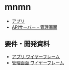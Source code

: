 # mnmn

- [アプリ](./app/README.md)
- [APIサーバー・管理画面](./server/README.md)

## 要件・開発資料

- [アプリ ワイヤーフレーム](https://xd.adobe.com/view/29114000-eaa9-40c8-932a-6a1d458caf27-7c42/screen/4aadd812-d1fb-441f-aac0-0d028e7c095e/)
- [管理画面 ワイヤーフレーム](https://xd.adobe.com/view/d81f5ecc-e969-4fd5-914d-45caf12bfaaf-8d4c/screen/24d3343c-be0e-4260-b0c3-62c41914fc1e/)
